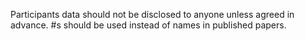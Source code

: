 Participants data should not be disclosed to anyone unless agreed in advance. #s should be used instead of names in published papers.